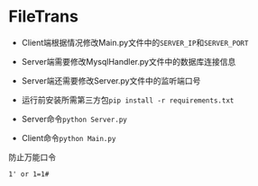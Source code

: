 # FileTrans

- Client端根据情况修改Main.py文件中的`SERVER_IP`和`SERVER_PORT`

- Server端需要修改MysqlHandler.py文件中的数据库连接信息

- Server端还需要修改Server.py文件中的监听端口号
- 运行前安装所需第三方包`pip install -r requirements.txt`
- Server命令`python Server.py`

- Client命令`python Main.py`



防止万能口令

```
1' or 1=1#
```

